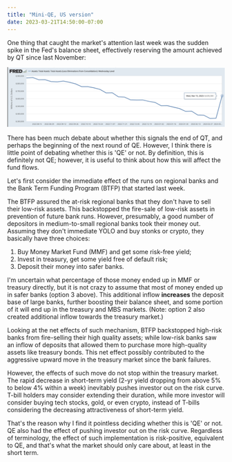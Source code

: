 ```yaml
---
title: "Mini-QE, US version"
date: 2023-03-21T14:50:00-07:00
---
```


One thing that caught the market's attention last week was the sudden spike in the Fed's balance sheet, effectively reserving the amount achieved by QT since last November:

![Fed balance sheet since last year](https://raw.githubusercontent.com/zyw229/zyw229.github.io/main/contents/macro001/image001.png)

There has been much debate about whether this signals the end of QT, and perhaps the beginning of the next round of QE. However, I think there is little point of debating whether this is 'QE' or not. By definition, this is definitely not QE; however, it is useful to think about how this will affect the fund flows.

Let's first consider the immediate effect of the runs on regional banks and the Bank Term Funding Program (BTFP) that started last week.

The BTFP assured the at-risk regional banks that they don't have to sell their low-risk assets. This backstopped the fire-sale of low-risk assets in prevention of future bank runs. However, presumably, a good number of depositors in medium-to-small regional banks took their money out. Assuming they don't immediate YOLO and buy stonks or crypto, they basically have three choices:

1. Buy Money Market Fund (MMF) and get some risk-free yield;
1. Invest in treasury, get some yield free of default risk;
1. Deposit their money into safer banks.

I'm uncertain what percentage of those money ended up in MMF or treasury directly, but it is not crazy to assume that most of money ended up in safer banks (option 3 above). This additional inflow **increases** the deposit base of large banks, further boosting their balance sheet, and some portion of it will end up in the treasury and MBS markets. (Note: option 2 also created additional inflow towards the treasury market.)

Looking at the net effects of such mechanism, BTFP backstopped high-risk banks from fire-selling their high quality assets; while low-risk banks saw an inflow of deposits that allowed them to purchase more high-quality assets like treasury bonds. This net effect possibly contributed to the aggressive upward move in the treasury market since the bank failures.

However, the effects of such move do not stop within the treasury market. The rapid decrease in short-term yield (2-yr yield dropping from above 5% to below 4% within a week) inevitably pushes investor out on the risk curve. T-bill holders may consider extending their duration, while more investor will consider buying tech stocks, gold, or even crypto, instead of T-bills considering the decreasing attractiveness of short-term yield.

That's the reason why I find it pointless deciding whether this is 'QE' or not. QE also had the effect of pushing investor out on the risk curve. Regardless of terminology, the effect of such implementation is risk-positive, equivalent to QE, and that's what the market should only care about, at least in the short term.

[r01]: [https://fedguy.com/hidden-to-market/](https://raw.githubusercontent.com/zyw229/zyw229.github.io/main/contents/macro001/image001.png)
